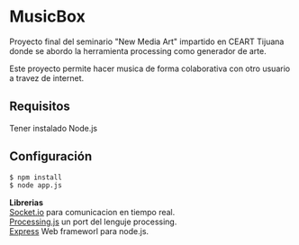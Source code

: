 # MusicBox
Proyecto final del seminario "New Media Art" impartido en CEART Tijuana donde se abordo la herramienta processing como generador de arte.

Este proyecto permite hacer musica de forma colaborativa con otro usuario a travez de internet.

## Requisitos

Tener instalado Node.js

## Configuración
```sh
$ npm install
$ node app.js
```

**Librerias**  
[Socket.io] para comunicacion en tiempo real.  
[Processing.js] un port del lenguje processing.  
[Express] Web frameworl para node.js.  
    
[Socket.io]: <http://socket.io/>
[Processing.js]: <http://processingjs.org/>
[Express]: <http://expressjs.com/es/>



